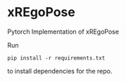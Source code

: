 # xREgoPose
Pytorch Implementation of xREgoPose

Run 
```
pip install -r requirements.txt
```
to install dependencies for the repo. 
